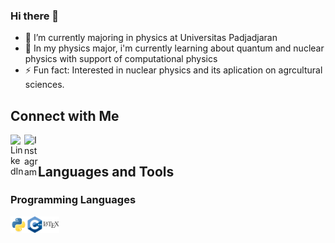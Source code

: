### Hi there 👋
- 🔭 I’m currently majoring in physics at Universitas Padjadjaran
- 🌱 In my physics major, i'm currently learning about quantum and nuclear physics with support of computational physics
- ⚡ Fun fact: Interested in nuclear physics and its aplication on agrcultural sciences.

## Connect with Me
[<img align="left" alt="LinkedIn" width="22px" src="https://raw.githubusercontent.com/rahuldkjain/github-profile-readme-generator/master/src/images/icons/Social/linked-in-alt.svg" />][LinkedIn]
[<img align="left" alt="Instagram" width="22px" src="https://raw.githubusercontent.com/rahuldkjain/github-profile-readme-generator/master/src/images/icons/Social/instagram.svg" />][Instagram]
<br />
## Languages and Tools

### Programming Languages
<img align="left" alt="Python" width="26px" src="https://raw.githubusercontent.com/devicons/devicon/master/icons/python/python-original.svg" />
<img align="left" alt="C++" width="26px" src="https://raw.githubusercontent.com/devicons/devicon/master/icons/cplusplus/cplusplus-original.svg" />
<img align="left" alt="C++" width="26px" src="https://raw.githubusercontent.com/devicons/devicon/master/icons/latex/latex-original.svg" />

<!-- Links -->
[LinkedIn]: https://www.linkedin.com/in/yourusername/
[Instagram]: https://www.instagram.com/arief78_mtb/
<!--
**physarief78/physarief78** is a ✨ _special_ ✨ repository because its `README.md` (this file) appears on your GitHub profile.

Here are some ideas to get you started:

- 🔭 I’m currently majoring in physics at Universitas Padjadjaran
- 🌱 In my physics major, i'm currently learning about quantum and nuclear physics with support of computational physics
- 👯 I’m looking to collaborate on ...
- 🤔 I’m looking for help with ...
- 💬 Ask me about ...
- 📫 How to reach me: ...
- 😄 Pronouns: ...
-⚡ Fun fact: Interested in nuclear physics and its aplication on agrcultural sciences.
-->
